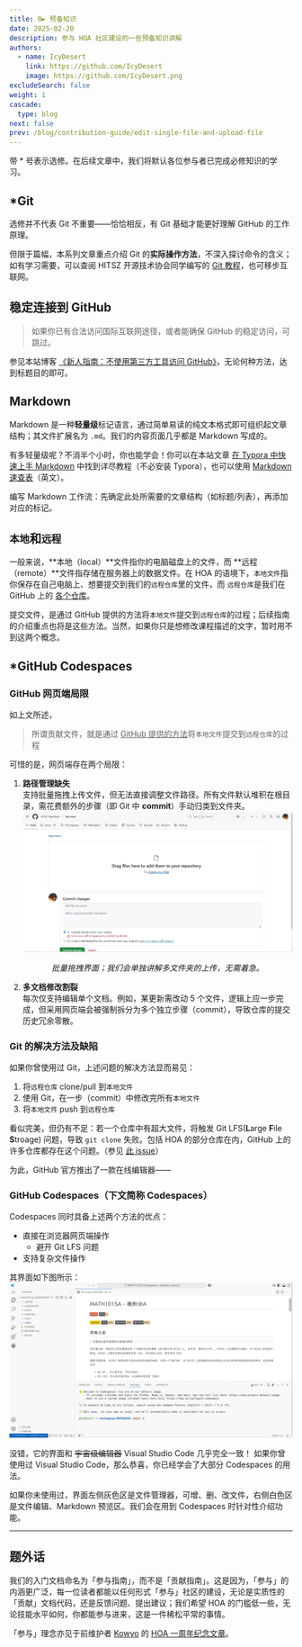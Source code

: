 ```yaml
---
title: 0► 预备知识
date: 2025-02-20
description: 参与 HOA 社区建设的一些预备知识讲解
authors:
  - name: IcyDesert
    link: https://github.com/IcyDesert
    image: https://github.com/IcyDesert.png
excludeSearch: false
weight: 1
cascade:
  type: blog
next: false
prev: /blog/contribution-guide/edit-single-file-and-upload-file
---
```


带 * 号表示选修。在后续文章中，我们将默认各位参与者已完成必修知识的学习。

## *Git

选修并不代表 Git 不重要——恰恰相反，有 Git 基础才能更好理解 GitHub 的工作原理。

但限于篇幅，本系列文章重点介绍 Git 的**实际操作方法**，不深入探讨命令的含义；如有学习需要，可以查阅 HITSZ 开源技术协会同学编写的 [Git 教程](https://wiki.osa.moe/guide-for-beginner/git-tutorial/)，也可移步互联网。

## 稳定连接到 GitHub

> 如果你已有合法访问国际互联网途径，或者能确保 GitHub 的稳定访问，可跳过。

参见本站博客 [《新人指南：不使用第三方工具访问 GitHub》](https://hoa.moe/blog/access-github/)，无论何种方法，达到标题目的即可。

## Markdown

Markdown 是一种**轻量级**标记语言，通过简单易读的纯文本格式即可组织起文章结构；其文件扩展名为 `.md`。我们的内容页面几乎都是 Markdown 写成的。

有多轻量级呢？不消半个小时，你也能学会！你可以在本站文章
[在 Typora 中快速上手 Markdown](https://hoa.moe/blog/markdown-and-latex/getting-started-with-markdown-in-typora/) 中找到详尽教程（不必安装 Typora），也可以使用 [Markdown 速查表](https://www.markdownguide.org/cheat-sheet/)（英文）。

编写 Markdown 工作流：先确定此处所需要的文章结构（如标题/列表），再添加对应的标记。


## `本地`和`远程`

一般来说，**本地（local）**文件指你的电脑磁盘上的文件，而 **远程（remote）**文件指存储在服务器上的数据文件。在 HOA 的语境下，`本地文件`指你保存在自己电脑上、想要提交到我们的`远程仓库`里的文件，而 `远程仓库`是我们在 GitHub 上的 [各个仓库](https://github.com/HITSZ-OpenAuto)。

提交文件，是通过 GitHub 提供的方法将`本地文件`提交到`远程仓库`的过程；后续指南的介绍重点也将是这些方法。当然，如果你只是想修改课程描述的文字，暂时用不到这两个概念。

## *GitHub Codespaces

### GitHub 网页端局限
如上文所述，
> 所谓贡献文件，就是通过 <ins>GitHub 提供的方法</ins>将`本地文件`提交到`远程仓库`的过程

可惜的是，网页端存在两个局限：
1. **路径管理缺失**  
支持批量拖拽上传文件，但无法直接调整文件路径。所有文件默认堆积在根目录，需花费额外的步骤（即 Git 中 **commit**）手动归类到文件夹。
![多文件上传](./img/upload-files.jpg)
*<center>批量拖拽界面；我们会单独讲解多文件夹的上传，无需着急。</center>*

2. **多文档修改割裂**  
每次仅支持编辑单个文档。例如，某更新需改动 5 个文件，逻辑上应一步完成，但采用网页端会被强制拆分为多个独立步骤（commit），导致仓库的提交历史冗余零散。

### Git 的解决方法及缺陷
如果你曾使用过 Git，上述问题的解决方法显而易见：
1. 将`远程仓库` clone/pull 到`本地文件`
2. 使用 Git，在一步（commit）中修改完所有`本地文件`
3. 将`本地文件` push 到`远程仓库`

看似完美，但仍有不足：若一个仓库中有超大文件，将触发 Git LFS(**L**arge **F**ile **S**troage) 问题，导致 `git clone` 失败。包括 HOA 的部分仓库在内，GitHub 上的许多仓库都存在这个问题。（参见 [此 issue](https://github.com/HITSZ-OpenAuto/MATH1002/issues/13)）

为此，GitHub 官方推出了一款在线编辑器——

### GitHub Codespaces（下文简称 Codespaces）

Codespaces 同时具备上述两个方法的优点：
- 直接在浏览器网页端操作
  - 避开 Git LFS 问题
- 支持复杂文件操作

其界面如下图所示：
![Codespaces 和 Visual Studio Code 的界面几乎相同](./img/codespaces_interface.png)

没错，它的界面和 ~~宇宙级编辑器~~ Visual Studio Code 几乎完全一致！ 如果你曾使用过 Visual Studio Code，那么恭喜，你已经学会了大部分 Codespaces 的用法。

如果你未使用过，界面左侧灰色区是文件管理器，可增、删、改文件，右侧白色区是文件编辑、Markdown 预览区。我们会在用到 Codespaces 时针对性介绍功能。

---

## 题外话

我们的入门文档命名为「参与指南」，而不是「贡献指南」。这是因为，「参与」的内涵更广泛，每一位读者都能以任何形式「参与」社区的建设，无论是实质性的「贡献」文档代码，还是反馈问题、提出建议；我们希望 HOA 的门槛低一些，无论技能水平如何，你都能参与进来，这是一件稀松平常的事情。

「参与」理念亦见于前维护者 [Kowyo](https://github.com/Kowyo) 的 [HOA 一周年纪念文章](https://hoa.moe/news/1st-anniversary/kowyo/#%e5%88%9b%e4%b8%9a%e5%85%ac%e5%8f%b8%e7%9a%84%e6%93%8d%e5%bf%83)。